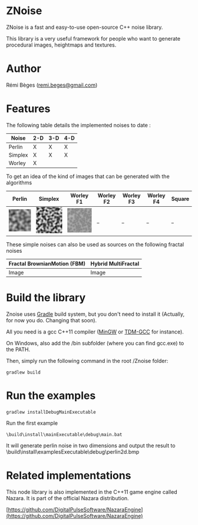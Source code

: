 # ZNoise
ZNoise is a fast and easy-to-use open-source C++ noise library.

This library is a very useful framework for people who want to generate procedural images, heightmaps and textures.

# Author
Rémi Bèges (remi.beges@gmail.com)

# Features

The following table details the implemented noises to date :

[Perlin2D]: https://github.com/Overdrivr/ZNoise/blob/master/example-images/perlin2d.bmp "Perlin 2d"
[Simplex2D]: https://github.com/Overdrivr/ZNoise/blob/master/example-images/simplex2d.bmp "Simplex 2d"
[Worley2D]: https://github.com/Overdrivr/ZNoise/blob/master/example-images/worley2d.bmp "Worley 2d"

Noise   | 2-D | 3-D | 4-D
--------|-----|-----|-----
Perlin  |X    |X    |X    
Simplex |X    |X    |X    
Worley  |X    |     |     

To get an idea of the kind of images that can be generated with the algorithms

| Perlin | Simplex | Worley F1 | Worley F2 | Worley F3 | Worley F4 | Square
---------|---------|-----------|-----------|-----------|-----------|--------
![Perlin image][Perlin2D]    | ![Simplex image][Simplex2D]   | ![Worley F1 image][Worley2D]     |_     |_     |_      |_


These simple noises can also be used as sources on the following fractal noises

| Fractal BrownianMotion (FBM) | Hybrid MultiFractal |
-------------------------------|----------------------
Image                          |Image


# Build the library

Znoise uses [Gradle](http://gradle.org/) build system, but you don't need to install it (Actually, for now you do. Changing that soon).

All you need is a gcc C++11 compiler ([MinGW](http://www.mingw.org/) or [TDM-GCC](http://tdm-gcc.tdragon.net/) for instance).

On Windows, also add the /bin subfolder (where you can find gcc.exe) to the PATH.

Then, simply run the following command in the root /Znoise folder:

```
gradlew build
```

# Run the examples
```
gradlew installDebugMainExecutable
```
Run the first example
```
\build\install\mainExecutable\debug\main.bat
```
It will generate perlin noise in two dimensions and output the result to \build\install\examplesExecutable\debug\perlin2d.bmp

# Related implementations
This node library is also implemented in the C++11 game engine called Nazara. It is part of the official Nazara distribution.

[https://github.com/DigitalPulseSoftware/NazaraEngine](https://github.com/DigitalPulseSoftware/NazaraEngine)
